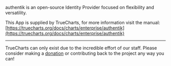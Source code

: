 authentik is an open-source Identity Provider focused on flexibility and versatility.

This App is supplied by TrueCharts, for more information visit the manual: [https://truecharts.org/docs/charts/enterprise/authentik](https://truecharts.org/docs/charts/enterprise/authentik)

---

TrueCharts can only exist due to the incredible effort of our staff.
Please consider making a [donation](https://truecharts.org/docs/about/sponsor) or contributing back to the project any way you can!
